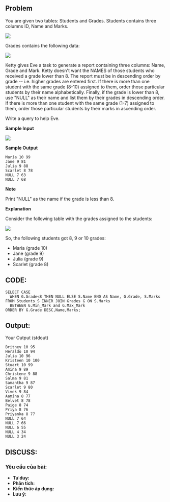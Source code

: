 ## Problem

You are given two tables: Students and Grades. Students contains three columns ID, Name and Marks.

![](https://s3.amazonaws.com/hr-challenge-images/12891/1443818166-a5c852caa0-1.png)

Grades contains the following data:

![](https://s3.amazonaws.com/hr-challenge-images/12891/1443818137-69b76d805c-2.png)

Ketty gives Eve a task to generate a report containing three columns: Name, Grade and Mark. Ketty doesn't want the NAMES of those students who received a grade lower than 8. The report must be in descending order by grade -- i.e. higher grades are entered first. If there is more than one student with the same grade (8-10) assigned to them, order those particular students by their name alphabetically. Finally, if the grade is lower than 8, use "NULL" as their name and list them by their grades in descending order. If there is more than one student with the same grade (1-7) assigned to them, order those particular students by their marks in ascending order.

Write a query to help Eve.

**Sample Input**

![](https://s3.amazonaws.com/hr-challenge-images/12891/1443818093-b79f376ec1-3.png)

**Sample Output**

    Maria 10 99
    Jane 9 81
    Julia 9 88 
    Scarlet 8 78
    NULL 7 63
    NULL 7 68

**Note**

Print "NULL"  as the name if the grade is less than 8.

**Explanation**

Consider the following table with the grades assigned to the students:

![](https://s3.amazonaws.com/hr-challenge-images/12891/1443818026-0b3af8db30-4.png)

So, the following students got 8, 9 or 10 grades:

* Maria (grade 10)
* Jane (grade 9)
* Julia (grade 9)
* Scarlet (grade 8)

## CODE:

    SELECT CASE 
      WHEN G.Grade<8 THEN NULL ELSE S.Name END AS Name, G.Grade, S.Marks 
    FROM Students S INNER JOIN Grades G ON S.Marks 
      BETWEEN G.Min_Mark and G.Max_Mark 
    ORDER BY G.Grade DESC,Name,Marks;
    
## Output:
Your Output (stdout)

    Britney 10 95 
    Heraldo 10 94 
    Julia 10 96 
    Kristeen 10 100 
    Stuart 10 99 
    Amina 9 89 
    Christene 9 88 
    Salma 9 81 
    Samantha 9 87 
    Scarlet 9 80 
    Vivek 9 84 
    Aamina 8 77 
    Belvet 8 78 
    Paige 8 74 
    Priya 8 76 
    Priyanka 8 77 
    NULL 7 64 
    NULL 7 66 
    NULL 6 55 
    NULL 4 34 
    NULL 3 24 
## DISCUSS:
### Yêu cầu của bài: 
- **Tư duy:** 
- **Phân tích:**
- **Kiến thức áp dụng:**
- **Lưu ý:**

